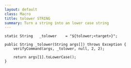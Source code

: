 ```yaml
---
layout: default
class: Macro
title: tolower STRING
summary: Turn a string into an lower case string
---
```


	static String	_tolower	= "${tolower;<target>}";

	public String _tolower(String args[]) throws Exception {
		verifyCommand(args, _tolower, null, 2, 2);

		return args[1].toLowerCase();
	}

